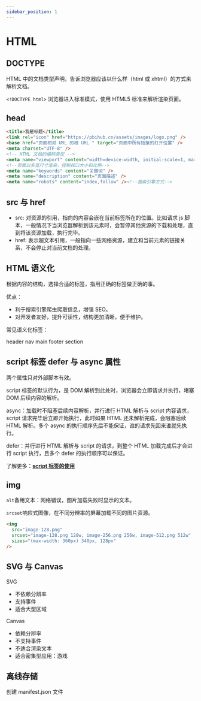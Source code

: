 ```yaml
---
sidebar_position: 1
---
```


# HTML

## DOCTYPE

HTML 中的文档类型声明，告诉浏览器应该以什么样（html 或 xhtml）的方式来解析文档。

`<!DOCTYPE html>` 浏览器进入标准模式，使用 HTML5 标准来解析渲染页面。

## head

```html
<title>我是标题</title>
<link rel="icon" href="https://pbihub.cn/assets/images/logo.png" />
<base href="页面相对 URL 的根 URL " target="页面中所有链接的打开位置" />
<meta charset="UTF-8" />
<!-- HTML 文档的编码类型 -->
<meta name="viewport" content="width=device-width, initial-scale=1, maximum-scale=1" />
<!--页面以多宽尺寸渲染，控制视口大小和比例-->
<meta name="keywords" content="关键词" />
<meta name="description" content="页面描述" />
<meta name="robots" content="index,follow" /><!--搜索引擎方式-->
```

## src 与 href

- src: 对资源的引用，指向的内容会嵌在当前标签所在的位置。比如请求 js 脚本，一般情况下当浏览器解析到该元素时，会暂停其他资源的下载和处理，直到将该资源加载，执行完毕。
- href: 表示超文本引用，一般指向一些网络资源，建立和当前元素的链接关系，不会停止对当前文档的处理。

## HTML 语义化

根据内容的结构，选择合适的标签，指用正确的标签做正确的事。

优点：

- 利于搜索引擎爬虫爬取信息，增强 SEO。
- 对开发者友好，提升可读性，结构更加清晰，便于维护。

常见语义化标签：

header nav main footer section

## script 标签 defer 与 async 属性

两个属性只对外部脚本有效。

script 标签的默认行为，是 DOM 解析到此处时，浏览器会立即请求并执行，堵塞 DOM 后续内容的解析。

async：加载时不阻塞后续内容解析，并行进行 HTML 解析与 script 内容请求，script 请求完毕后立即开始执行，此时如果 HTML 还未解析完成，会阻塞后续 HTML 解析。多个 async 的执行顺序先后不能保证，谁的请求先回来谁就先执行。

defer：并行进行 HTML 解析与 script 的请求，到整个 HTML 加载完成后才会进行 script 执行，且多个 defer 的执行顺序可以保证。

了解更多：[**script 标签的使用**](/docs/javascript/attributes-and-usage-of-the-script-tag)

## img

`alt`备用文本：网络错误，图片加载失败时显示的文本。

`srcset`响应式图像，在不同分辨率的屏幕加载不同的图片资源。

```html
<img
  src="image-128.png"
  srcset="image-128.png 128w, image-256.png 256w, image-512.png 512w"
  sizes="(max-width: 360px) 340px, 128px"
/>
```

## SVG 与 Canvas

SVG

- 不依赖分辨率
- 支持事件
- 适合大型区域

Canvas

- 依赖分辨率
- 不支持事件
- 不适合渲染文本
- 适合密集型应用：游戏

## 离线存储

创建 manifest.json 文件


